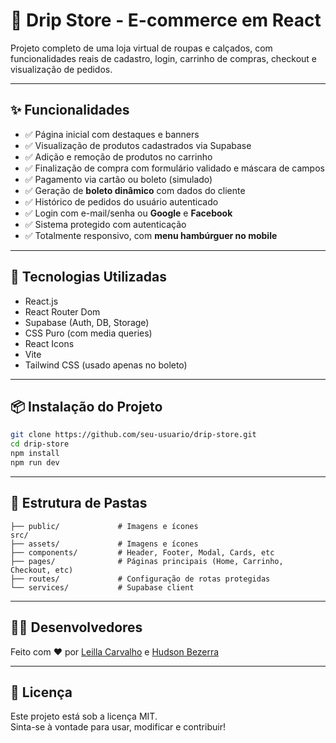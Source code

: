# 💼 Drip Store - E-commerce em React

Projeto completo de uma loja virtual de roupas e calçados, com funcionalidades reais de cadastro, login, carrinho de compras, checkout e visualização de pedidos.

---

## ✨ Funcionalidades

* ✅ Página inicial com destaques e banners
* ✅ Visualização de produtos cadastrados via Supabase
* ✅ Adição e remoção de produtos no carrinho
* ✅ Finalização de compra com formulário validado e máscara de campos
* ✅ Pagamento via cartão ou boleto (simulado)
* ✅ Geração de **boleto dinâmico** com dados do cliente
* ✅ Histórico de pedidos do usuário autenticado
* ✅ Login com e-mail/senha ou **Google** e **Facebook**
* ✅ Sistema protegido com autenticação
* ✅ Totalmente responsivo, com **menu hambúrguer no mobile**

---

## 🧠 Tecnologias Utilizadas

* React.js
* React Router Dom
* Supabase (Auth, DB, Storage)
* CSS Puro (com media queries)
* React Icons
* Vite
* Tailwind CSS (usado apenas no boleto)

---

## 📦 Instalação do Projeto

```bash
git clone https://github.com/seu-usuario/drip-store.git
cd drip-store
npm install
npm run dev
```

---

## 📁 Estrutura de Pastas

```
├── public/             # Imagens e ícones 
src/
├── assets/             # Imagens e ícones
├── components/         # Header, Footer, Modal, Cards, etc
├── pages/              # Páginas principais (Home, Carrinho, Checkout, etc)
├── routes/             # Configuração de rotas protegidas
└── services/           # Supabase client

```

---



## 👨‍💻 Desenvolvedores

Feito com ❤️ por [Leilla Carvalho](https://github.com/Leillac88) e [Hudson Bezerra](https://github.com/NightHudson)

---

## 📄 Licença

Este projeto está sob a licença MIT. <br>
Sinta-se à vontade para usar, modificar e contribuir!
